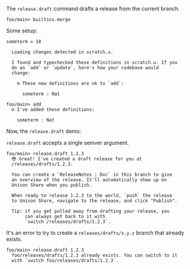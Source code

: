 The `release.draft` command drafts a release from the current branch.

``` ucm :hide
foo/main> builtins.merge
```

Some setup:

``` unison
someterm = 18
```

``` ucm :added-by-ucm
  Loading changes detected in scratch.u.

  I found and typechecked these definitions in scratch.u. If you
  do an `add` or `update`, here's how your codebase would
  change:
  
    ⍟ These new definitions are ok to `add`:
    
      someterm : Nat

```

``` ucm
foo/main> add
  ⍟ I've added these definitions:
  
    someterm : Nat

```

Now, the `release.draft` demo:

`release.draft` accepts a single semver argument.

``` ucm
foo/main> release.draft 1.2.3
  😎 Great! I've created a draft release for you at
  /releases/drafts/1.2.3.
  
  You can create a `ReleaseNotes : Doc` in this branch to give
  an overview of the release. It'll automatically show up on
  Unison Share when you publish.
  
  When ready to release 1.2.3 to the world, `push` the release
  to Unison Share, navigate to the release, and click "Publish".
  
  Tip: if you get pulled away from drafting your release, you
       can always get back to it with
       `switch /releases/drafts/1.2.3`.

```

It's an error to try to create a `releases/drafts/x.y.z` branch that already exists.

``` ucm :error
foo/main> release.draft 1.2.3
  foo/releases/drafts/1.2.3 already exists. You can switch to it
  with `switch foo/releases/drafts/1.2.3`.

```
